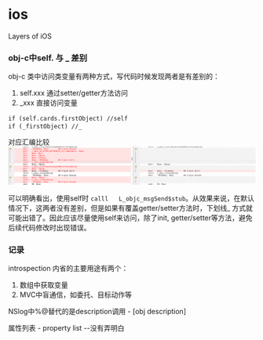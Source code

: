 # ios


Layers of iOS


### obj-c中self. 与 _ 差别
obj-c 类中访问类变量有两种方式，写代码时候发现两者是有差别的：

1. self.xxx  通过setter/getter方法访问
2. \_xxx  直接访问变量
```obj-c
if (self.cards.firstObject) //self
if (_firstObject) //_
```
对应汇编比较
![汇编对比](./self_diff.tiff)

可以明确看出，使用self时 `calll	L_objc_msgSend$stub`。从效果来说，在默认情况下，这两者没有差别，但是如果有覆盖getter/setter方法时，下划线\_ 方式就可能出错了。因此应该尽量使用self来访问，除了init, getter/setter等方法，避免后续代码修改时出现错误。



### 记录
introspection 内省的主要用途有两个：
1. 数组中获取变量
2. MVC中盲通信，如委托、目标动作等

NSlog中%@替代的是description调用 - [obj description]

属性列表 - property list --没有弄明白
